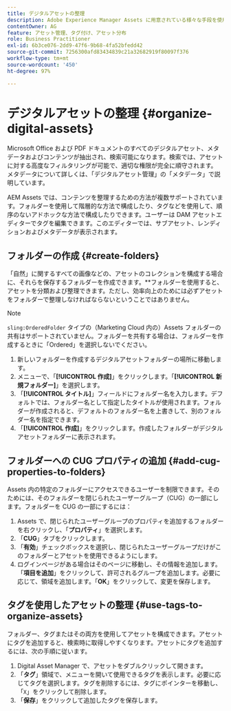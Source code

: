 ```yaml
---
title: デジタルアセットの整理
description: Adobe Experience Manager Assets に用意されている様々な手段を使用して、デジタルアセットを整理します。
contentOwner: AG
feature: アセット管理、タグ付け、アセット分布
role: Business Practitioner
exl-id: 6b3ce076-2dd9-47f6-9b68-4fa52bfedd42
source-git-commit: 7256300afd83434839c21a32682919f80097f376
workflow-type: tm+mt
source-wordcount: '450'
ht-degree: 97%

---
```


# デジタルアセットの整理 {#organize-digital-assets}

Microsoft Office および PDF ドキュメントのすべてのデジタルアセット、メタデータおよびコンテンツが抽出され、検索可能になります。検索では、アセットに対する高度なフィルタリングが可能で、適切な権限が完全に順守されます。 メタデータについて詳しくは、「デジタルアセット管理」の「メタデータ」で説明しています。

AEM Assets では、コンテンツを整理するための方法が複数サポートされています。フォルダーを使用して階層的な方法で構成したり、タグなどを使用して、順序のないアドホックな方法で構成したりできます。ユーザーは DAM アセットエディターでタグを編集できます。このエディターでは、サブアセット、レンディションおよびメタデータが表示されます。

## フォルダーの作成 {#create-folders}

「自然」に関するすべての画像などの、アセットのコレクションを構成する場合に、それらを保存するフォルダーを作成できます。**&#x200B;フォルダーを使用すると、アセットを分類および整理できます。ただし、効率向上のためには必ずアセットをフォルダーで整理しなければならないということではありません。

>[!NOTE]
>
>`sling:OrderedFolder` タイプの（Marketing Cloud 内の）Assets フォルダーの共有はサポートされていません。フォルダーを共有する場合は、フォルダーを作成するときに「Ordered」を選択しないでください。

1. 新しいフォルダーを作成するデジタルアセットフォルダーの場所に移動します。
1. メニューで、「**[!UICONTROL 作成]**」をクリックします。「**[!UICONTROL 新規フォルダー]**」を選択します。
1. 「**[!UICONTROL タイトル]**」フィールドにフォルダー名を入力します。デフォルトでは、フォルダー名として指定したタイトルが使用されます。フォルダーが作成されると、デフォルトのフォルダー名を上書きして、別のフォルダー名を指定できます。
1. 「**[!UICONTROL 作成]**」をクリックします。作成したフォルダーがデジタルアセットフォルダーに表示されます。

## フォルダーへの CUG プロパティの追加 {#add-cug-properties-to-folders}

Assets 内の特定のフォルダーにアクセスできるユーザーを制限できます。そのためには、そのフォルダーを閉じられたユーザーグループ（CUG）の一部にします。フォルダーを CUG の一部にするには：

1. Assets で、閉じられたユーザーグループのプロパティを追加するフォルダーを右クリックし、「**プロパティ**」を選択します。
1. 「**CUG**」タブをクリックします。
1. 「**有効**」チェックボックスを選択し、閉じられたユーザーグループだけがこのフォルダーとアセットを使用できるようにします。
1. ログインページがある場合はそのページに移動し、その情報を追加します。「**項目を追加**」をクリックして、許可されるグループを追加します。必要に応じて、領域を追加します。「**OK**」をクリックして、変更を保存します。

## タグを使用したアセットの整理 {#use-tags-to-organize-assets}

フォルダー、タグまたはその両方を使用してアセットを構成できます。アセットにタグを追加すると、検索時に取得しやすくなります。アセットにタグを追加するには、次の手順に従います。

1. Digital Asset Manager で、アセットをダブルクリックして開きます。
1. 「**タグ**」領域で、メニューを開いて使用できるタグを表示します。必要に応じてタグを選択します。タグを削除するには、タグにポインターを移動し、「`X`」をクリックして削除します。
1. 「**保存**」をクリックして追加したタグを保存します。
